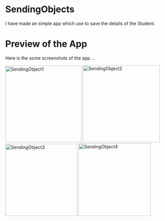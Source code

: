# SendingObjects

I have made an simple app which use to save the details of the Student.

# Preview of the App

Here is the some screenshots of the app ...

<img width="241" alt="SendingObject1" src="https://user-images.githubusercontent.com/77117240/116823169-a23dac80-aba0-11eb-86e5-81fb60b29295.png">
<img width="243" alt="SendingObject2" src="https://user-images.githubusercontent.com/77117240/116823189-bc778a80-aba0-11eb-803d-a6cc258d958b.png">
<img width="227" alt="SendingObject3" src="https://user-images.githubusercontent.com/77117240/116823195-c26d6b80-aba0-11eb-98c1-be7ea1fe9079.png">
<img width="229" alt="SendingObject4" src="https://user-images.githubusercontent.com/77117240/116823198-c6998900-aba0-11eb-941b-61c91780168e.png">
